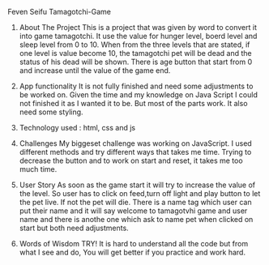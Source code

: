 Feven Seifu Tamagotchi-Game
1. About The Project
This is a project that was given by word to convert it into game tamagotchi. It use the value for hunger level, boerd level and sleep level from 0 to 10. When from the three levels that are stated, if one level is value become 10, the tamagotchi pet will be dead and the status of his dead will be shown. There is age button that start from 0 and increase until the value of the game end.

2. App functionality
It is not fully finished and need some adjustments to be worked on. Given the time and my knowledge on Java Script I could not finished it as I wanted it to be. But most of the parts work. It also need some styling.

3. Technology used : html, css and js

4. Challenges
My biggeset challenge was working on JavaScript. I used different methods and try different ways that takes me time. Trying to decrease the button and to work on start and reset, it takes me too much time.

5. User Story
As soon as the game start it will try to increase the value of the level. So user has to click on feed,turn off light and play button to let the pet live. If not the pet will die. There is a name tag which user can put their name and it will say welcome to tamagotvhi game and user name and there is anothe one which ask to name pet when clicked on start but both need adjustments.

6. Words of Wisdom
TRY! It is hard to understand all the code but from what I see and do, You will get better if you practice and work hard.
          